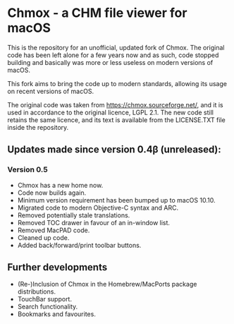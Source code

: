Chmox - a CHM file viewer for macOS
===

This is the repository for an unofficial, updated fork of Chmox.  The original code has been left alone for a few
years now and as such, code stopped building and basically was more or less useless on modern versions of macOS.

This fork aims to bring the code up to modern standards, allowing its usage on recent versions of macOS.

The original code was taken from https://chmox.sourceforge.net/, and it is used in accordance to the original licence,
LGPL 2.1.  The new code still retains the same licence, and its text is available from the LICENSE.TXT file inside the
repository.

## Updates made since version 0.4&beta; (unreleased):

### Version 0.5

- Chmox has a new home now.
- Code now builds again.
- Minimum version requirement has been bumped up to macOS 10.10.
- Migrated code to modern Objective-C syntax and ARC.
- Removed potentially stale translations.
- Removed TOC drawer in favour of an in-window list.
- Removed MacPAD code.
- Cleaned up code.
- Added back/forward/print toolbar buttons.

## Further developments

- (Re-)Inclusion of Chmox in the Homebrew/MacPorts package distributions.
- TouchBar support.
- Search functionality.
- Bookmarks and favourites.
